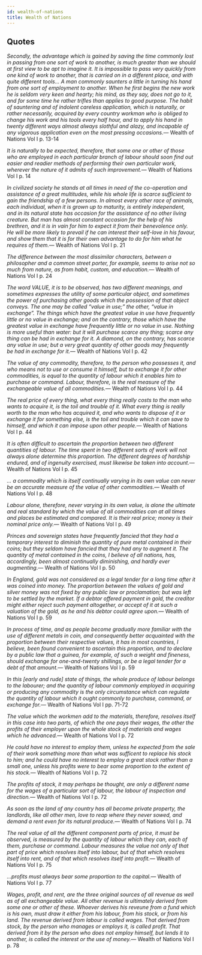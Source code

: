 ```yaml
---
id: wealth-of-nations
title: Wealth of Nations
---
```

<link href="index.css" rel="stylesheet"></link>

Quotes
------

<quote><cite>Secondly, the advantage which is gained by saving the time commonly lost in passing from one sort of work to another, is much greater than we should at first view to be apt to imagine it. It is impossible to pass very quickly from one kind of work to another, that is carried on in a different place, and with quite different tools... A man commonly saunters a little in turning his hand from one sort of employment to another. When he first begins the new work he is seldom very keen and hearty; his mind, as they say, does not go to it, and for some time he rather trifles than applies to good purpose. The habit of sauntering and of indolent careless application, which is naturally, or rather necessarily, acquired by every country workman who is obliged to change his work and his tools every half hour, and to apply his hand in twenty different ways almost always slothful and alazy, and incapable of any vigorous application even on the most pressing occasions.</cite><span>— <author>Wealth of Nations Vol I p. 13-14</author></span></quote>

<quote><cite>It is naturally to be expected, therefore, that some one or other of those who are employed in each particular branch of labour should soon find out easier and readier methods of performing their own particular work, wherever the nature of it admits of such improvement.</cite><span>— <author>Wealth of Nations Vol I p. 14</author></span></quote>

<quote><cite>In civilized society he stands at all times in need of the co-operation and assistance of a great multitudes, while his whole life is scarce sufficient to gain the friendship of a few persons. In almost every other race of animals, each individual, when it is grown up to maturity, is entirely independent, and in its natural state has occasion for the assistance of no other living creature. But man has almost constant occasion for the help of his brethren, and it is in vain for him to expect it from their benevolence only. He will be more likely to prevail if he can interest their self-love in his favour, and show them that it is for their own advantage to do for him what he requires of them.</cite><span>— <author>Wealth of Nations Vol I p. 21</author></span></quote>

<quote><cite>The difference between the most dissimilar characters, between a philosopher and a common street porter, for example, seems to arise not so much from nature, as from habit, custom, and education.</cite><span>— <author>Wealth of Nations Vol I p. 24</author></span></quote>

<quote><cite>The word VALUE, it is to be observed, has two different meanings, and sometimes expresses the utility of some particular object, and sometimes the power of purchasing other goods which the possession of that object conveys. The one may be called “value in use;” the other, “value in exchange”. The things which have the greatest value in use have frequently little or no value in exchange; and on the contrary, those which have the greatest value in exchange have frequently little or no value in use. Nothing is more useful than water: but it will purchase scarce any thing; scarce any thing can be had in exchange for it. A diamond, on the contrary, has scarce any value in use; but a very great quantity of other goods may frequently be had in exchange for it.</cite><span>— <author>Wealth of Nations Vol I p. 42</author></span></quote>

<quote><cite>The value of any commodity, therefore, to the person who possesses it, and who means not to use or consume it himself, but to exchange it for other commodities, is equal to the quantity of labour which it enables him to purchase or command. Labour, therefore, is the real measure of the exchangeable value of all commodities.</cite><span>— <author>Wealth of Nations Vol I p. 44</author></span></quote>

<quote><cite>The real price of every thing, what every thing really costs to the man who wants to acquire it, is the toil and trouble of it. What every thing is really worth to the man who has acquired it, and who wants to dispose of it or exchange it for something else, is the toil and trouble which it can save to himself, and which it can impose upon other people.</cite><span>— <author>Wealth of Nations Vol I p. 44</author></span></quote>

<quote><cite>It is often difficult to ascertain the proportion between two different quantities of labour. The time spent in two different sorts of work will not always alone determine this proportion. The different degrees of hardship endured, and of ingenuity exercised, must likewise be taken into account.</cite><span>— <author>Wealth of Nations Vol I p. 45</author></span></quote>

<quote><cite>... a commodity which is itself continually varying in its own value can never be an accurate measure of the value of other commodities.</cite><span>— <author>Wealth of Nations Vol I p. 48</author></span></quote>

<quote><cite>Labour alone, therefore, never varying in its own value, is alone the ultimate and real standard by which the value of all commodities can at all times and places be estimated and compared. It is their real price; money is their nominal price only.</cite><span>— <author>Wealth of Nations Vol I p. 49</author></span></quote>

<quote><cite>Princes and sovereign states have frequently fancied that they had a temporary interest to diminish the quantity of pure metal contained in their coins; but they seldom have fancied that they had any to augment it. The quantity of metal contained in the coins, I believe of all nations, has, accordingly, been almost continually diminishing, and hardly ever augmenting.</cite><span>— <author>Wealth of Nations Vol I p. 50</author></span></quote>

<quote><cite>In England, gold was not considered as a legal tender for a long time after it was coined into money. The proportion between the values of gold and silver money was not fixed by any public law or proclamation; but was left to be settled by the market. If a debtor offered payment in gold, the creditor might either reject such payment altogether, or accept of it at such a valuation of the gold, as he and his debtor could agree upon.</cite><span>— <author>Wealth of Nations Vol I p. 59</author></span></quote>

<quote><cite>In process of time, and as people become gradually more familiar with the use of different metals in coin, and consequently better acquainted with the proportion between their respective values, it has in most countries, I believe, been found convenient to ascertain this proportion, and to declare by a public law that a guinea, for example, of such a weight and fineness, should exchange for one-and-twenty shillings, or be a legal tender for a debt of that amount.</cite><span>— <author>Wealth of Nations Vol I p. 59</author></span></quote>

<quote><cite>In this &lsqb;early and rude&rsqb; state of things, the whole produce of labour belongs to the labourer; and the quantity of labour commonly employed in acquiring or producing any commodity is the only circumstance which can regulate the quantity of labour which it ought commonly to purchase, command, or exchange for.</cite><span>— <author>Wealth of Nations Vol I pp. 71-72</author></span></quote>

<quote><cite>The value which the workmen add to the materials, therefore, resolves itself in this case into two parts, of which the one pays their wages, the other the profits of their employer upon the whole stock of materials and wages which he advanced.</cite><span>— <author>Wealth of Nations Vol I p. 72</author></span></quote>

<quote><cite>He could have no interest to employ them, unless he expected from the sale of their work something more than what was sufficent to replace his stock to him; and he could have no interest to employ a great stock rather than a small one, unless his profits were to bear some proportion to the extent of his stock.</cite><span>— <author>Wealth of Nations Vol I p. 72</author></span></quote>

<quote><cite>The profits of stock, it may perhaps be thought, are only a different name for the wages of a particular sort of labour, the labour of inspection and direction.</cite><span>— <author>Wealth of Nations Vol I p. 72</author></span></quote>

<quote><cite>As soon as the land of any country has all become private property, the landlords, like all other men, love to reap where they never sowed, and demand a rent even for its natural produce.</cite><span>— <author>Wealth of Nations Vol I p. 74</author></span></quote>

<quote><cite>The real value of all the different component parts of price, it must be observed, is measured by the quantity of labour which they can, each of them, purchase or command. Labour measures the value not only of that part of price which resolves itself into labour, but of that which resolves itself into rent, and of that which resolves itself into profit.</cite><span>— <author>Wealth of Nations Vol I p. 75</author></span></quote>

<quote><cite>...profits must always bear some proportion to the capital.</cite><span>— <author>Wealth of Nations Vol I p. 77</author></span></quote>

<quote><cite>Wages, profit, and rent, are the three original sources of all revenue as well as of all exchangeable value. All other revenue is ultimately derived from some one or other of these. Whoever derives his reveune from a fund which is his own, must draw it either from his labour, from his stock, or from his land. The revenue derived from labour is called wages. That derived from stock, by the person who manages or employs it, is called profit. That derived from it by the person who does not employ himself, but lends it to another, is called the interest or the use of money.</cite><span>— <author>Wealth of Nations Vol I p. 78</author></span></quote>
